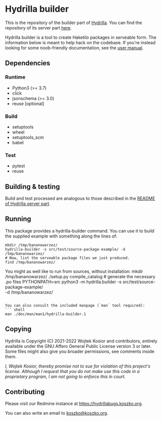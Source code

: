# Hydrilla builder

This is the repository of the builder part of [Hydrilla](https://hydrillabugs.koszko.org/projects/hydrilla/wiki). You can find the repository of its server part [here](https://git.koszko.org/pydrilla/).

Hydrilla builder is a tool to create Haketilo packages in serveable form. The information below is meant to help hack on the codebase. If you're instead looking for some noob-friendly documentation, see the [user manual](https://hydrillabugs.koszko.org/projects/hydrilla/wiki/User_manual).

## Dependencies

### Runtime

* Python3 (>= 3.7)
* click
* jsonschema (>= 3.0)
* reuse [optional]

### Build

* setuptools
* wheel
* setuptools_scm
* babel

### Test

* pytest
* reuse

## Building & testing

Build and test processed are analogous to those described in the [README of Hydrilla server part](https://git.koszko.org/pydrilla/about).

## Running

This package provides a hydrilla-builder command. You can use it to build the supplied example with something along the lines of:

```
mkdir /tmp/bananowarzez/
hydrilla-builder -s src/test/source-package-example/ -d /tmp/bananowarzez/
# Now, list the serveable package files we just produced.
find /tmp/bananowarzez/
```

You might as well like to run from sources, without installation:
mkdir /tmp/bananowarzez/
./setup.py compile_catalog # generate the necessary .po files
PYTHONPATH=src python3 -m hydrilla.builder -s src/test/source-package-example/ \
	       -d /tmp/bananowarzez/
```

You can also consult the included manpage (`man` tool required):
``` shell
man ./doc/man/man1/hydrilla-builder.1
```

## Copying

Hydrilla is Copyright (C) 2021-2022 Wojtek Kosior and contributors, entirely available under the GNU Affero General Public License version 3 or later. Some files might also give you broader permissions, see comments inside them.

*I, Wojtek Kosior, thereby promise not to sue for violation of this project's license. Although I request that you do not make use this code in a proprietary program, I am not going to enforce this in court.*

## Contributing

Please visit our Redmine instance at https://hydrillabugs.koszko.org.

You can also write an email to koszko@koszko.org.
